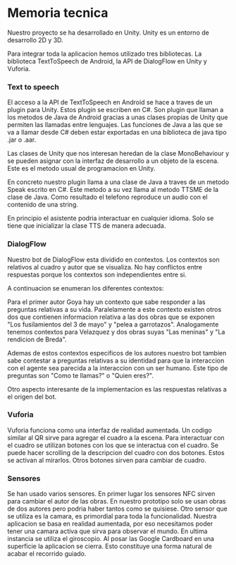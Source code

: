 # Memoria tecnica

Nuestro proyecto se ha desarrollado en Unity.
Unity es un entorno de desarrollo 2D y 3D.

Para integrar toda la aplicacion hemos utilizado
tres bibliotecas. La biblioteca TextToSpeech de
Android, la API de DialogFlow en Unity y Vuforia.

### Text to speech

El acceso a la API de TextToSpeech en Android 
se hace a traves de un plugin para Unity. Estos
plugin se escriben en C#. Son plugin que llaman
a los metodos de Java de Android gracias a 
unas clases propias de Unity que permiten las 
llamadas entre lenguajes. Las funciones de Java 
a las que se va a llamar desde C# deben estar
exportadas en una biblioteca de java tipo .jar 
o .aar.

Las clases de Unity que nos interesan heredan de
la clase MonoBehaviour y se pueden asignar con la
interfaz de desarrollo a un objeto de la escena.
Este es el metodo usual de programacion en Unity.

En concreto nuestro plugin llama a una clase
de Java a traves de un metodo Speak escrito en
C#. Este metodo a su vez llama al metodo TTSME de 
la clase de Java. Como resultado el telefono 
reproduce un audio con el contenido de una string.

En principio el asistente podria interactuar en
cualquier idioma. Solo se tiene que inicializar
la clase TTS de manera adecuada.

### DialogFlow

Nuestro bot de DialogFlow esta dividido en contextos.
Los contextos son relativos al cuadro y autor que se
visualiza. No hay conflictos entre respuestas porque 
los contextos son independientes entre si.

A continuacion se enumeran los diferentes contextos:

Para el primer autor Goya hay un contexto que sabe
responder a las preguntas relativas a su vida. 
Paralelamente a este contexto existen otros dos que
contienen informacion relativa a las dos obras que
se exponen "Los fusilamientos del 3 de mayo" y 
"pelea a garrotazos". Analogamente tenemos contextos 
para Velazquez y dos obras suyas "Las meninas" y
"La rendicion de Breda".

Ademas de estos contextos especificos de los autores
nuestro bot tambien sabe contestar a preguntas 
relativas a su identidad para que la interaccion
con el agente sea parecida a la interaccion con un 
ser humano. Este tipo de preguntas son "Como te llamas?"
o "Quien eres?".

Otro aspecto interesante de la implementacion es las 
respuestas relativas a el origen del bot.

### Vuforia

Vuforia funciona como una interfaz de realidad aumentada.
Un codigo similar al QR sirve para agregar el cuadro a la
escena. Para interactuar con el cuadro se utilizan botones
con los que se interactua con el cuadro. Se puede hacer 
scrolling de la descripcion del cuadro con dos botones.
Estos se activan al mirarlos. Otros botones sirven para
cambiar de cuadro.

### Sensores

Se han usado varios sensores. En primer lugar los sensores 
NFC sirven para cambiar el autor de las obras. En nuestro
prototipo solo se usan obras de dos autores pero podria haber 
tantos como se quisiese. Otro sensor que se utiliza es la 
camara, es primordial para toda la funcionalidad. Nuestra
aplicacion se basa en realidad aumentada, por eso necesitamos
poder tener una camara activa que sirva para observar el mundo.
En ultima instancia se utiliza el giroscopio. Al posar las 
Google Cardboard en una superficie la aplicacion se cierra.
Esto constituye una forma natural de acabar el recorrido guiado.
